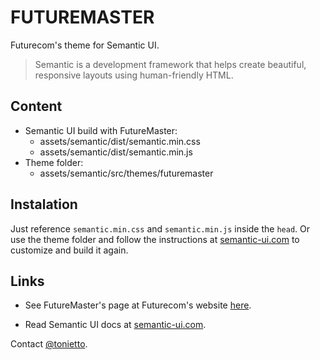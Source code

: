 # FUTUREMASTER #

Futurecom's theme for Semantic UI.

> Semantic is a development framework that helps create beautiful, responsive layouts using human-friendly HTML.

## Content ##

* Semantic UI build with FutureMaster:
    * assets/semantic/dist/semantic.min.css
    * assets/semantic/dist/semantic.min.js
* Theme folder:
    * assets/semantic/src/themes/futuremaster

## Instalation ##

Just reference `semantic.min.css` and `semantic.min.js` inside the `head`. Or use the theme folder and follow the instructions at [semantic-ui.com](http://semantic-ui.com/introduction/build-tools.html) to customize and build it again.

## Links ##

* See FutureMaster's page at Futurecom's website [here](http://en.futurecom.com.br/futuremaster). 

* Read Semantic UI docs at [semantic-ui.com](http://semantic-ui.com/).

Contact [@tonietto](http://twitter.com/tonietto).
